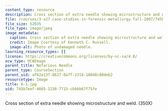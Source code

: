 ```yaml
---
content_type: resource
description: Cross section of extra needle showing microstructure and weld. (350X)
file: /courses/3-a27-case-studies-in-forensic-metallurgy-fall-2007/745b7eef466512307715cbbbb67f75fe_6-1.jpg
file_size: 52035
file_type: image/jpeg
image_metadata:
  caption: Cross section of extra needle showing microstructure and weld. (350X)
  credit: Image Courtesy of Kenneth C. Russell.
  image-alt: Photo of undamaged needle.
learning_resource_types: []
license: https://creativecommons.org/licenses/by-nc-sa/4.0/
ocw_type: OCWImage
parent_title: Nefarious Needle
parent_type: CourseSection
parent_uid: af62a137-8617-0a7f-2318-18048c88deb2
resourcetype: Image
title: 6-1.jpg
uid: 745b7eef-4665-1230-7715-cbbbb67f75fe
---
```

Cross section of extra needle showing microstructure and weld. (350X)